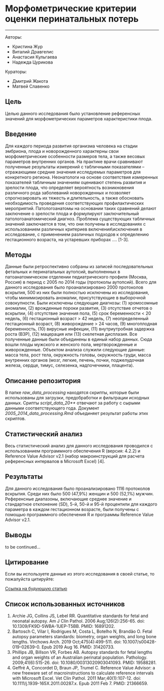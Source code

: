 # Морфометрические критерии оценки перинатальных потерь

---

Авторы:

- Кристина Жур
- Виталий Дравгелис
- Анастасия Кульгаева
- Надежда Цурикова

Кураторы:

- Дмитрий Жакота
- Матвей Славенко

## Цель

Целью данного исследования было установление референсных значений для морфометрических параметров характеристики плода.

## Введение

Для каждого периода развития организма человека на стадии эмбриона, плода и новорожденного характерны свои морфометрические особенности размеров тела, а также весовых параметров внутренних органов. На практике врачи сравнивают полученные результаты измерений с табличными показателями – отражающими средние значения исследуемых параметров для конкретного региона. Неонатологи на основе соответствия измеренных показателей табличным значениям оценивают степень развития и зрелости плода, что определяет вероятность возникновения различного рода заболеваний новорожденных и позволяет спрогнозировать их тяжесть и длительность, а также обосновать необходимость проведения соответствующих профилактических мероприятий.  Патологоанатомы на основании таких сравнений делают заключение о зрелости плода и формулируют заключительный патологоанатомический диагноз. Проблема существующих табличных значений заключается в том, что они получены в исследованиях с использованием различных критериев включения\исключения в исследование, с применением различных подходов к определению гестационного возраста, на устаревших приборах …. [1-3].

## Методы

Данные были ретроспективно собраны из записей последовательных фетальных и перинатальных аутопсий, выполненных в патоанатомическом отделении педиатрического профиля (Москва, Россия) в период с 2005 по 2014 годы (протоколы аутопсий). Всего для данного исследования было проанализировано 2000 протоколов вскрытия, 500 из них были полностью исключены из исследования, чтобы минимизировать аномалии, присутствующие в выборочной совокупности. Были исключены следующие диагнозы: (1) хромосомные аномалии, (2) врожденные пороки развития, (3) отсутствие отчетов о вскрытии, (4) отсутствие значения пола, (5) срок беременности < 20 недель, (6) гестационный возраст > 42 недель, (7) неопределенный гестационный возраст, (8) живорождение > 24 часов, (9) многоплодная беременность, (10) вирусные инфекции, (11) внутриутробная задержка роста (ВЗР), (12) мацерация или (13) скелетная дисплазия. Все полученные данные были объединены в единый набор данных. Сюда вошли плоды мужского и женского пола, мертворожденные и живорожденные. Объектом анализа служили следующие данные: масса тела, рост тела, окружность головы, окружность груди, масса внутренних органов (мозг, легкие, печень, почки, поджелудочная железа, сердце, тимус, селезенка, надпочечники, плацента).

## Описание репозитория

В папке *raw_data_processing* находятся скрипты, которые были использованы для загрузки, предобработки и фильтрации исходных данных. Срипты *script_data_20\*\** отвечают за работу с сырыми данными соответствующего года. Документ *2005_2014_data_processing.Rmd* объединяет результат работы этих скриптов.

## Статистический анализ

Весь статистический анализ для данного исследования проводился с использованием программного обеспечения R (версия: 4.2.2) и Reference Value Advisor v2.1 (набор макроинструкций для расчета референсных интервалов в Microsoft Excel) [4].

## Результаты

Для данного исследования было проанализировано 1116 протоколов вскрытия. Среди них было 500 (47,9%) женщин и 500 (52,1%) мужчин. Референсные диапазоны, включающие среднее значение и стандартное отклонение (SD), 5-й, 50-й и 95-й процентили для каждого параметра в каждом гестационном возрасте, были получены с помощью программного обеспечения R и программы Reference Value Advisor v2.1.

## Выводы

to be continued...

## Цитирование

Если вы используете данные из этого исследования в своей статье, то пожалуйста цитируйте:

[Ссылка на будующую статью](https://www.com)

## Список использованных источников

1. Archie JG, Collins JS, Lebel RR. Quantitative standards for fetal and neonatal autopsy. Am J Clin Pathol. 2006 Aug;126(2):256-65. doi: 10.1309/FK9D-5WBA-1UEP-T5BB. PMID: 16891202.
2. Bartosch C, Vilar I, Rodrigues M, Costa L, Botelho N, Brandão O. Fetal autopsy parameters standards: biometry, organ weights, and long bone lengths. Virchows Arch. 2019 Oct;475(4):499-511. doi: 10.1007/s00428-019-02639-0. Epub 2019 Aug 16. PMID: 31420733.
3. Phillips JB, Billson VR, Forbes AB. Autopsy standards for fetal lengths and organ weights of an Australian perinatal population. Pathology. 2009;41(6):515-26. doi: 10.1080/00313020903041093. PMID: 19588281.
4. Geffré A, Concordet D, Braun JP, Trumel C. Reference Value Advisor: a new freeware set of macroinstructions to calculate reference intervals with Microsoft Excel. Vet Clin Pathol. 2011 Mar;40(1):107-12. doi: 10.1111/j.1939-165X.2011.00287.x. Epub 2011 Feb 7. PMID: 21366659.
